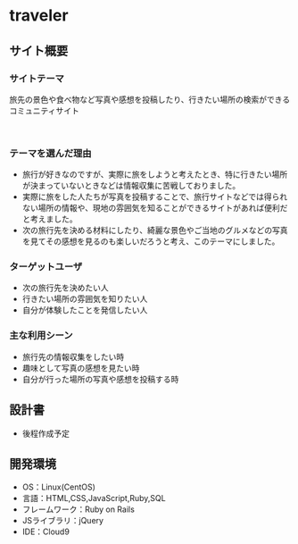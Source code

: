 # traveler

## サイト概要

### サイトテーマ
旅先の景色や食べ物など写真や感想を投稿したり、行きたい場所の検索ができるコミュニティサイト
 
​
### テーマを選んだ理由
*  旅行が好きなのですが、実際に旅をしようと考えたとき、特に行きたい場所が決まっていないときなどは情報収集に苦戦しておりました。
*  実際に旅をした人たちが写真を投稿することで、旅行サイトなどでは得られない場所の情報や、現地の雰囲気を知ることができるサイトがあれば便利だと考えました。
*  次の旅行先を決める材料にしたり、綺麗な景色やご当地のグルメなどの写真を見てその感想を見るのも楽しいだろうと考え、このテーマにしました。

### ターゲットユーザ
*  次の旅行先を決めたい人
*  行きたい場所の雰囲気を知りたい人
*  自分が体験したことを発信したい人
 
### 主な利用シーン
*  旅行先の情報収集をしたい時  
*  趣味として写真の感想を見たい時  
*  自分が行った場所の写真や感想を投稿する時  
 
 
## 設計書
*  後程作成予定

## 開発環境
- OS：Linux(CentOS)
- 言語：HTML,CSS,JavaScript,Ruby,SQL
- フレームワーク：Ruby on Rails
- JSライブラリ：jQuery
- IDE：Cloud9
​
